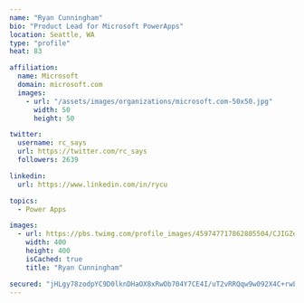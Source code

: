 ```yaml
---
name: "Ryan Cunningham"
bio: "Product Lead for Microsoft PowerApps"
location: Seattle, WA
type: "profile"
heat: 83

affiliation:
  name: Microsoft
  domain: microsoft.com
  images:
    - url: "/assets/images/organizations/microsoft.com-50x50.jpg"
      width: 50
      height: 50

twitter:
  username: rc_says
  url: https://twitter.com/rc_says
  followers: 2639

linkedin:
  url: https://www.linkedin.com/in/rycu

topics:
  - Power Apps

images:
  - url: https://pbs.twimg.com/profile_images/459747717862805504/CJIGZejd_400x400.png
    width: 400
    height: 400
    isCached: true
    title: "Ryan Cunningham"

secured: "jHLgy78zodpYC9D0lknDHaOX8xRwOb704Y7CE4I/uT2vRRQqw9w092X4C+rwLS36N0RvBuKJxgcGQaJnajySwQ+DcPVwAZW6F+9Vv2bFIhrv8gjTs/atc6Qnq9w0BX/ly1eOdIcEUctjnmJsMIC6LRfY0LUMCMqexRNcPIkFBqpGpGD52i2mztATQ2j+hFb7Uvg5EBD9ULhJLNo0FZMyuh+r6aKbsjc7Wzv/EfrGZY0EE47oxIQTi+a5ykkqXzN+x2LXGzcS/8h1l3zFwy9v+BLRtiZzdheQ9gctywFXKr2MeO+q6WBE5Tm0R8+Jy9Ufv7Iem5qtF7Lw1o8hUYmAoqgJQ93DfcSZNCcBZo3lcSA0niL6cHFRHZTkZbfMy4Axp8iZwzQVlr+KVYGNw0VxqQFDpvxWobvq+G/n9R2VxQk=;qnpwVsNp7bv/zQSHeysBcA=="
---
```


